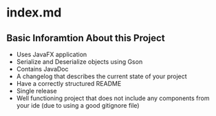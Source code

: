 
# index.md

## Basic Inforamtion About this Project
* Uses JavaFX application
* Serialize and Deserialize objects using Gson
* Contains JavaDoc 
* A changelog that describes the current state of your project
* Have a correctly structured README
* Single release
* Well functioning project that does not include any components from your ide (due to using a good gitignore file)
